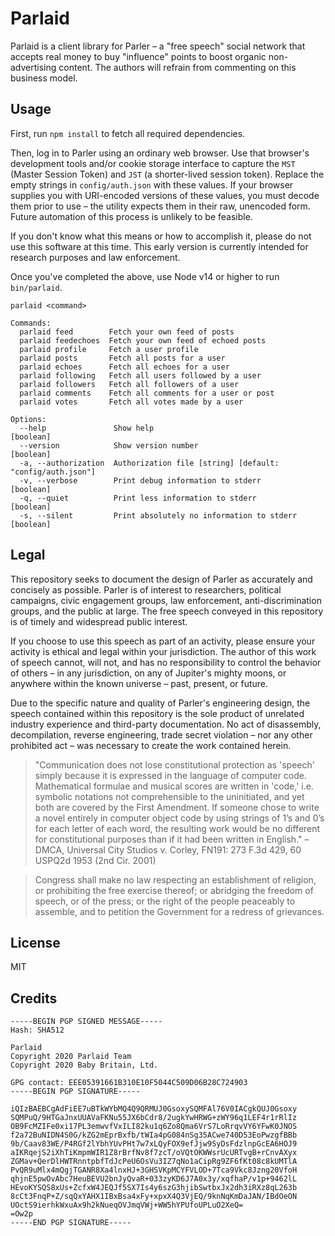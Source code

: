 
Parlaid
=======

Parlaid is a client library for Parler – a "free speech" social network that
accepts real money to buy "influence" points to boost organic non-advertising
content. The authors will refrain from commenting on this business model.

Usage
-----

First, run `npm install` to fetch all required dependencies.

Then, log in to Parler using an ordinary web browser. Use that browser's
development tools and/or cookie storage interface to capture the `MST` (Master
Session Token) and `JST` (a shorter-lived session token). Replace the empty
strings in `config/auth.json` with these values. If your browser supplies you
with URI-encoded versions of these values, you must decode them prior to use –
the utility expects them in their raw, unencoded form. Future automation of this
process is unlikely to be feasible.

If you don't know what this means or how to accomplish it, please do not use
this software at this time. This early version is currently intended for
research purposes and law enforcement.

Once you've completed the above, use Node v14 or higher to run `bin/parlaid`.

```
parlaid <command>

Commands:
  parlaid feed        Fetch your own feed of posts
  parlaid feedechoes  Fetch your own feed of echoed posts
  parlaid profile     Fetch a user profile
  parlaid posts       Fetch all posts for a user
  parlaid echoes      Fetch all echoes for a user
  parlaid following   Fetch all users followed by a user
  parlaid followers   Fetch all followers of a user
  parlaid comments    Fetch all comments for a user or post
  parlaid votes       Fetch all votes made by a user

Options:
  --help               Show help                                       [boolean]
  --version            Show version number                             [boolean]
  -a, --authorization  Authorization file [string] [default: "config/auth.json"]
  -v, --verbose        Print debug information to stderr               [boolean]
  -q, --quiet          Print less information to stderr                [boolean]
  -s, --silent         Print absolutely no information to stderr       [boolean]
```

Legal
-----

This repository seeks to document the design of Parler as accurately and
concisely as possible. Parler is of interest to researchers, political
campaigns, civic engagement groups, law enforcement, anti-discrimination groups,
and the public at large. The free speech conveyed in this repository is of
timely and widespread public interest.

If you choose to use this speech as part of an activity, please ensure your
activity is ethical and legal within your jurisdiction. The author of this work
of speech cannot, will not, and has no responsibility to control the behavior of
others – in any jurisdiction, on any of Jupiter's mighty moons, or anywhere
within the known universe – past, present, or future.

Due to the specific nature and quality of Parler's engineering design, the
speech contained within this repository is the sole product of unrelated
industry experience and third-party documentation. No act of disassembly,
decompilation, reverse engineering, trade secret violation – nor any other
prohibited act – was necessary to create the work contained herein.

> "Communication does not lose constitutional protection as 'speech' simply because it is expressed in the language of computer code. Mathematical formulae and musical scores are written in 'code,' i.e. symbolic notations not comprehensible to the uninitiated, and yet both are covered by the First Amendment. If someone chose to write a novel entirely in computer object code by using strings of 1’s and 0’s for each letter of each word, the resulting work would be no different for constitutional purposes than if it had been written in English." – DMCA, Universal City Studios v. Corley, FN191: 273 F.3d 429, 60 USPQ2d 1953 (2nd Cir. 2001)

> Congress shall make no law respecting an establishment of religion, or prohibiting the free exercise thereof; or abridging the freedom of speech, or of the press; or the right of the people peaceably to assemble, and to petition the Government for a redress of grievances.

License
-------

MIT

Credits
-------
```
-----BEGIN PGP SIGNED MESSAGE-----
Hash: SHA512

Parlaid
Copyright 2020 Parlaid Team
Copyright 2020 Baby Britain, Ltd.

GPG contact: EEE05391661B310E10F5044C509D06B28C724903
-----BEGIN PGP SIGNATURE-----

iQIzBAEBCgAdFiEE7uBTkWYbMQ4Q9QRMUJ0GsoxySQMFAl76V0IACgkQUJ0Gsoxy
SQMPuQ/9HTGaJnxUUAVaFKNu55JX6bCdr8/2ugkYwHRWG+zWY96q1LEF4r1rRlIz
OB9FcMZIFe0xi17PL3emwvfVxILI82ku1q6Zo8Qma6VrS7LoRrqvVY6YFwK0JNOS
f2a72BuNIDN4S0G/kZG2mEprBxfb/tWIa4pG084nSg35ACwe740D53EoPwzgfBBb
9b/Caav83WE/P4RGf2lYbhYUvPHt7w7xLQyFOX9efJjw9SyDsFdzlnpGcEA6HOJ9
aIKRqejS2iXhTiKmpmWIR1Z8rBrfNv8f7zcT/oVQtOKWWsrUcURTvgB+rCnvAXyx
ZGMav+QerDlHWTRnntpbfTdJcPeU6OsVu3IZ7qNo1aCipRg9ZF6fKt08c8kUMTlA
PvQR9uMlx4mQgjTGANR8Xa4lnxHJ+3GHSVKpMCYFVLOD+7Tca9Vkc8Jzng20VfoH
qhjnE5pwOvAbc7HeuBEVU2bnJyQvaR+033zyKD6J7A0x3y/xqfhaP/v1p+9462lL
HEvoKYSQS8xUs+ZcfxW4JEQJf5SX7Is4y6szG3hjibSwtbxJx2dh3iRXz8qL263b
8cCt3FnqP+Z/sqQxYAHX1IBxBsa4xFy+xpxX4Q3VjEQ/9knNqKmDaJAN/IBdOeON
UOctS9ierhkWxuAx9h2kNueqOVJmqVWj+WW5hYPUfoUPLuO2XeQ=
=Ow2p
-----END PGP SIGNATURE-----
```

